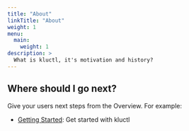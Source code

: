 ```yaml
---
title: "About"
linkTitle: "About"
weight: 1
menu:
  main:
    weight: 1
description: >
  What is kluctl, it's motivation and history?
---
```


## Where should I go next?

Give your users next steps from the Overview. For example:

* [Getting Started](/docs/getting-started/): Get started with kluctl
